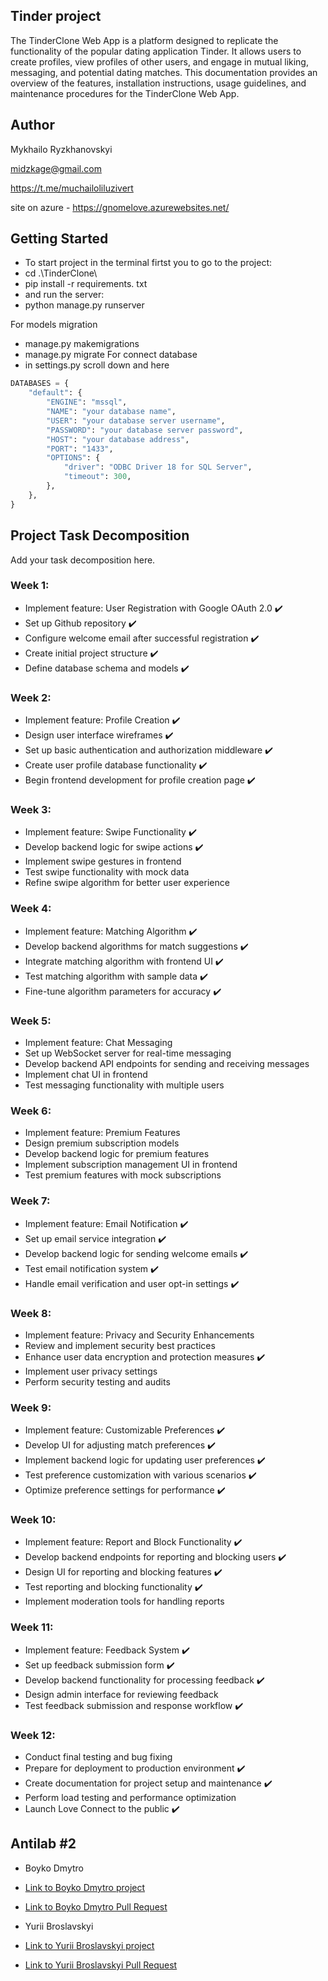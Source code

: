 ## Tinder project

The TinderClone Web App is a platform designed to replicate the functionality of the popular dating application Tinder. It allows users to create profiles, view profiles of other users, and engage in mutual liking, messaging, and potential dating matches. This documentation provides an overview of the features, installation instructions, usage guidelines, and maintenance procedures for the TinderClone Web App.



## Author
Mykhailo Ryzkhanovskyi

midzkage@gmail.com

https://t.me/muchailoliluzivert

site on azure - https://gnomelove.azurewebsites.net/

## Getting Started
- To start project in the terminal firtst you to go to the project:
- cd .\TinderClone\
- pip install -r requirements. txt
- and run the server:
- python manage.py runserver

For models migration 
  - manage.py makemigrations
  - manage.py migrate
For connect database 
  - in settings.py scroll down and here
```python
DATABASES = {
    "default": {
        "ENGINE": "mssql",
        "NAME": "your database name",
        "USER": "your database server username",
        "PASSWORD": "your database server password",
        "HOST": "your database address",
        "PORT": "1433",
        "OPTIONS": {
            "driver": "ODBC Driver 18 for SQL Server",
            "timeout": 300,
        },
    },
}
```
## Project Task Decomposition
Add your task decomposition here.

### Week 1:
- Implement feature: User Registration with Google OAuth 2.0 ✔️
- Set up Github repository ✔️
- Configure welcome email after successful registration ✔️
- Create initial project structure ✔️
- Define database schema and models ✔️

### Week 2:
- Implement feature: Profile Creation ✔️
- Design user interface wireframes ✔️
- Set up basic authentication and authorization middleware ✔️
- Create user profile database functionality ✔️
- Begin frontend development for profile creation page ✔️

### Week 3:
- Implement feature: Swipe Functionality ✔️
- Develop backend logic for swipe actions ✔️
- Implement swipe gestures in frontend 
- Test swipe functionality with mock data
- Refine swipe algorithm for better user experience

### Week 4:
- Implement feature: Matching Algorithm ✔️
- Develop backend algorithms for match suggestions ✔️
- Integrate matching algorithm with frontend UI ✔️
- Test matching algorithm with sample data ✔️
- Fine-tune algorithm parameters for accuracy ✔️

### Week 5:
- Implement feature: Chat Messaging
- Set up WebSocket server for real-time messaging
- Develop backend API endpoints for sending and receiving messages
- Implement chat UI in frontend
- Test messaging functionality with multiple users

### Week 6:
- Implement feature: Premium Features
- Design premium subscription models
- Develop backend logic for premium features
- Implement subscription management UI in frontend
- Test premium features with mock subscriptions

### Week 7:
- Implement feature: Email Notification ✔️
- Set up email service integration ✔️
- Develop backend logic for sending welcome emails ✔️
- Test email notification system ✔️
- Handle email verification and user opt-in settings ✔️

### Week 8:
- Implement feature: Privacy and Security Enhancements
- Review and implement security best practices
- Enhance user data encryption and protection measures ✔️
- Implement user privacy settings 
- Perform security testing and audits

### Week 9:
- Implement feature: Customizable Preferences ✔️
- Develop UI for adjusting match preferences ✔️
- Implement backend logic for updating user preferences ✔️
- Test preference customization with various scenarios ✔️
- Optimize preference settings for performance ✔️

### Week 10:
- Implement feature: Report and Block Functionality ✔️
- Develop backend endpoints for reporting and blocking users ✔️
- Design UI for reporting and blocking features ✔️
- Test reporting and blocking functionality ✔️
- Implement moderation tools for handling reports

### Week 11:
- Implement feature: Feedback System ✔️
- Set up feedback submission form ✔️
- Develop backend functionality for processing feedback ✔️
- Design admin interface for reviewing feedback
- Test feedback submission and response workflow ✔️

### Week 12:
- Conduct final testing and bug fixing  
- Prepare for deployment to production environment ✔️
- Create documentation for project setup and maintenance ✔️
- Perform load testing and performance optimization 
- Launch Love Connect to the public ✔️


## Antilab #2
  - Boyko Dmytro
  - [Link to Boyko Dmytro project](https://github.com/BoykoDmytr/Boyko.University.FeP-1)
  - [Link to Boyko Dmytro Pull Request](https://github.com/BoykoDmytr/Ryzhanovskyi.University.Tinder/pull/1)

  - Yurii Broslavskyi
  - [Link to Yurii Broslavskyi project](https://github.com/YuriiBroslavskyi/Broslavskyi.University.Online-Gaming-Tournament-Platform)
  - [Link to Yurii Broslavskyi Pull Request](https://github.com/YuriiBroslavskyi/Ryzhanovskyi.University.Tinder/pull/1)
